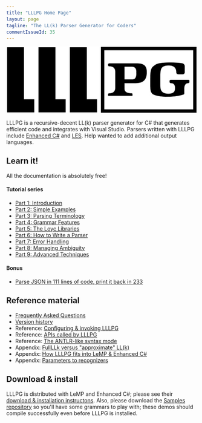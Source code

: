 ```yaml
---
title: "LLLPG Home Page"
layout: page
tagline: "The LL(k) Parser Generator for Coders"
commentIssueId: 35
---
```


![Logo](lllpg-logo.png)

LLLPG is a recursive-decent LL(k) parser generator for C# that generates efficient code and integrates with Visual Studio. Parsers written with LLLPG include [Enhanced C#](https://github.com/loycnet/ecsharp/tree/master/Main/Ecs/Parser) and [LES](https://github.com/loycnet/ecsharp/tree/master/Core/Loyc.Syntax/LES). Help wanted to add additional output languages.

Learn it!
---------

All the documentation is absolutely free!

#### Tutorial series

   - [Part 1: Introduction](1-introduction.html)
   - [Part 2: Simple Examples](2-simple-examples.html)
   - [Part 3: Parsing Terminology](3-parsing-terminology.html)
   - [Part 4: Grammar Features](4-lllpg-grammar-features.html)
   - [Part 5: The Loyc Libraries](5-loyc-libraries.html)
   - [Part 6: How to Write a Parser](6-how-to-write-a-parser.html)
   - [Part 7: Error Handling](7-error-handling.html)
   - [Part 8: Managing Ambiguity](8-managing-ambiguity.html)
   - [Part 9: Advanced Techniques](9-advanced-techniques.html)

#### Bonus

   - [Parse JSON in 111 lines of code, print it back in 233](parsing-json.html)

Reference material
------------------

 - [Frequently Asked Questions](faq.html)
 - [Version history](version-history.html)
 - Reference: [Configuring & invoking LLLPG](lllpg-configuration.html)
 - Reference: [APIs called by LLLPG](lllpg-api-reference.html)
 - Reference: [The ANTLR-like syntax mode](lllpg-in-antlr-style.html)
 - Appendix: [FullLLk versus \"approximate\" LL(k)](full-llk-vs-approximate.html)
 - Appendix: [How LLLPG fits into LeMP & Enhanced C#](lemp-processing-model.html)
 - Appendix: [Parameters to recognizers](parameters-to-recognizers.html)
  
Download & install
------------------

LLLPG is distributed with LeMP and Enhanced C#; please see their [download & installation instructons](http://ecsharp.net/lemp/install.html). Also, please download the [Samples repository](http://github.com/qwertie/LLLPG-Samples) so you'll have some grammars to play with; these demos should compile successfully even before LLLPG is installed.
